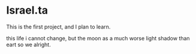 # Israel.ta
This is the first project, and I plan to learn. 

this life i cannot change, but the moon as a much worse light shadow than eart so we alright. 

